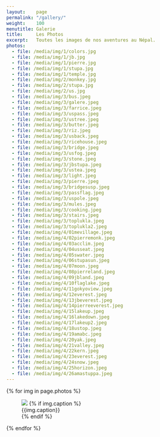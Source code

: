 ```yaml
---
layout:    page
permalink: "/gallery/"
weight:    100
menutitle: Galerie
title:     Les Photos
excerpt:   Toutes les images de nos aventures au Népal.
photos: 
  - file: /media/img/1/colors.jpg
  - file: /media/img/1/jb.jpg
  - file: /media/img/1/pierre.jpg
  - file: /media/img/1/stupa.jpg
  - file: /media/img/1/temple.jpg
  - file: /media/img/2/monkey.jpg
  - file: /media/img/2/stupa.jpg
  - file: /media/img/2/us.jpg
  - file: /media/img/3/bus.jpeg
  - file: /media/img/3/galere.jpeg
  - file: /media/img/3/farrice.jpeg
  - file: /media/img/3/uspass.jpeg
  - file: /media/img/3/ustree.jpeg
  - file: /media/img/3/butter.jpeg
  - file: /media/img/3/riz.jpeg
  - file: /media/img/3/usback.jpeg
  - file: /media/img/3/ricehouse.jpeg
  - file: /media/img/3/bridge.jpeg
  - file: /media/img/3/usfog.jpeg
  - file: /media/img/3/stone.jpeg
  - file: /media/img/3/jbstupa.jpeg
  - file: /media/img/3/ustea.jpeg
  - file: /media/img/3/light.jpeg
  - file: /media/img/3/pierre.jpeg
  - file: /media/img/3/bridgesusp.jpeg
  - file: /media/img/3/passflag.jpeg
  - file: /media/img/3/uspole.jpeg
  - file: /media/img/3/mules.jpeg
  - file: /media/img/3/cooking.jpeg
  - file: /media/img/3/stairs.jpeg
  - file: /media/img/3/toplukla.jpeg
  - file: /media/img/3/toplukla2.jpeg
  - file: /media/img/4/01mevillage.jpeg
  - file: /media/img/4/02pierremonk.jpeg
  - file: /media/img/4/03acclim.jpeg
  - file: /media/img/4/04usseat.jpeg
  - file: /media/img/4/05swater.jpeg
  - file: /media/img/4/06stupasun.jpeg
  - file: /media/img/4/07moon.jpeg
  - file: /media/img/4/08pierreland.jpeg
  - file: /media/img/4/09jbland.jpeg
  - file: /media/img/4/10flaglake.jpeg
  - file: /media/img/4/11gokyoview.jpeg
  - file: /media/img/4/12everest.jpeg
  - file: /media/img/4/13jbeverest.jpeg
  - file: /media/img/4/14pierreeverest.jpeg
  - file: /media/img/4/15lakeup.jpeg
  - file: /media/img/4/16lakedown.jpeg
  - file: /media/img/4/17lakeup2.jpeg
  - file: /media/img/4/18ustop.jpeg
  - file: /media/img/4/19amabc.jpeg
  - file: /media/img/4/20yak.jpeg
  - file: /media/img/4/21valley.jpeg
  - file: /media/img/4/22kern.jpeg
  - file: /media/img/4/23everest.jpeg
  - file: /media/img/4/24snow.jpeg
  - file: /media/img/4/25horizon.jpeg
  - file: /media/img/4/26amastuppa.jpeg
---
```


<div class="album">
  {% for img in page.photos %}
   <figure>
      <img src="{{ img.file }}" />
      {% if img.caption %}
      <figcaption>{{img.caption}}</figcaption>
      {% endif %}
   </figure>
  {% endfor %}
</div>
